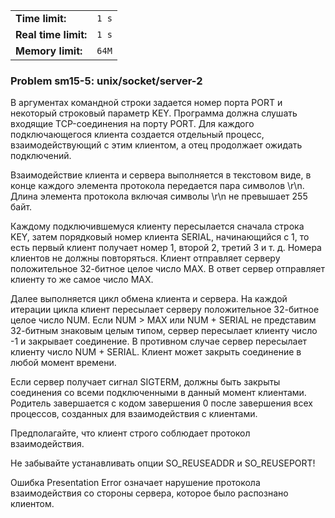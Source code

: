 |                      |       |
|----------------------|-------|
| **Time limit:**      | `1 s` |
| **Real time limit:** | `1 s` |
| **Memory limit:**    | `64M` |


### Problem sm15-5: unix/socket/server-2

В аргументах командной строки задается номер порта PORT и некоторый строковый параметр KEY.
Программа должна слушать входящие TCP-соединения на порту PORT. Для каждого подключающегося клиента
создается отдельный процесс, взаимодействующий с этим клиентом, а отец продолжает ожидать
подключений.

Взаимодействие клиента и сервера выполняется в текстовом виде, в конце каждого элемента протокола
передается пара символов \r\n. Длина элемента протокола включая символы \r\n не превышает 255 байт.

Каждому подключившемуся клиенту пересылается сначала строка KEY, затем порядковый номер клиента
SERIAL, начинающийся с 1, то есть первый клиент получает номер 1, второй 2, третий 3 и т. д. Номера
клиентов не должны повторяться. Клиент отправляет серверу положительное 32-битное целое число MAX. В
ответ сервер отправляет клиенту то же самое число MAX.

Далее выполняется цикл обмена клиента и сервера. На каждой итерации цикла клиент пересылает серверу
положительное 32-битное целое число NUM. Если NUM > MAX или NUM + SERIAL не представим 32-битным
знаковым целым типом, сервер пересылает клиенту число -1 и закрывает соединение. В противном случае
сервер пересылает клиенту число NUM + SERIAL. Клиент может закрыть соединение в любой момент
времени.

Если сервер получает сигнал SIGTERM, должны быть закрыты соединения со всеми подключенными в данный
момент клиентами. Родитель завершается с кодом завершения 0 после завершения всех процессов,
созданных для взаимодействия с клиентами.

Предполагайте, что клиент строго соблюдает протокол взаимодействия.

Не забывайте устанавливать опции SO_REUSEADDR и SO_REUSEPORT!

Ошибка Presentation Error означает нарушение протокола взаимодействия со стороны сервера, которое
было распознано клиентом.

